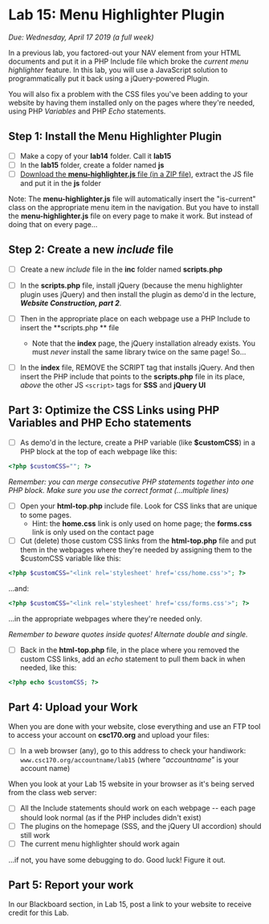 # Lab 15: Menu Highlighter Plugin
*Due: Wednesday, April 17 2019 (a full week)*

In a previous lab, you factored-out your NAV element from your HTML documents and put it in a PHP Include file which broke the *current menu highlighter* feature.  In this lab, you will use a JavaScript solution to programmatically put it back using a jQuery-powered Plugin.

You will also fix a problem with the CSS files you've been adding to your website by having them installed only on the pages where they're needed, using PHP *Variables* and PHP *Echo* statements.

## Step 1: Install the Menu Highlighter Plugin

- [ ] Make a copy of your **lab14** folder.  Call it **lab15**
- [ ] In the **lab15** folder, create a folder named **js**
- [ ] [Download the **menu-highlighter.js** file (in a ZIP file)](menu-highlighter.zip), extract the JS file and put it in the **js** folder 

Note:  The **menu-highlighter.js** file will automatically insert the "is-current" class on the appropriate menu item in the navigation.  But you have to install the **menu-highlighter.js** file on every page to make it work.  But instead of doing that on every page…

## Step 2: Create a new *include* file

- [ ] Create a new *include* file in the **inc** folder named **scripts.php** 

- [ ] In the **scripts.php** file, install jQuery (because the menu highlighter plugin uses jQuery) and then install the plugin as demo'd in the lecture, ***Website Construction, part 2***.

- [ ] Then in the appropriate place on each webpage use a PHP Include to insert the **scripts.php ** file

  - Note that the **index** page, the jQuery installation already exists.  You must *never* install the same library twice on the same page!  So…

- [ ] In the **index** file, REMOVE the SCRIPT tag that installs jQuery.  And then insert the PHP include that points to the **scripts.php** file in its place, *above* the other JS `<script>` tags for **SSS** and **jQuery UI**

## Part 3: Optimize the CSS Links using PHP Variables and PHP Echo statements

- [ ] As demo'd in the lecture, create a PHP variable (like **$customCSS**) in a PHP block at the top of each webpage like this:

```php
<?php $customCSS=""; ?>
```

*Remember: you can merge consecutive PHP statements together into one PHP block. Make sure you use the correct format (...multiple lines)*

- [ ] Open your **html-top.php** include file.  Look for CSS links that are unique to some pages.
  - Hint: the **home.css** link is only used on home page; the **forms.css** link is only used on the contact page
- [ ] Cut (delete) those custom CSS links from the **html-top.php** file and put them in the webpages where they're needed by assigning them to the $customCSS variable like this:

```php
<?php $customCSS="<link rel='stylesheet' href='css/home.css'>"; ?>
```
...and:
```php
<?php $customCSS="<link rel='stylesheet' href='css/forms.css'>"; ?>
```

...in the appropriate webpages where they're needed only.

*Remember to beware quotes inside quotes!  Alternate double and single.*

- [ ] Back in the **html-top.php** file, in the place where you removed the custom CSS links, add an *echo* statement to pull them back in when needed, like this:

```php
<?php echo $customCSS; ?>
```


## Part 4: Upload your Work

When you are done with your website, close everything and use an FTP tool to access your account on **csc170.org** and upload your files:

- [ ] In a web browser (any), go to this address to check your handiwork: 
		`www.csc170.org/accountname/lab15`
	(where “*accountname*” is your account name)

When you look at your Lab 15 website in your browser as it's being served from the class web server:

- [ ] All the Include statements should work on each webpage -- each page should look normal (as if the PHP includes didn't exist)
- [ ] The plugins on the homepage (SSS, and the jQuery UI accordion) should still work
- [ ] The current menu highlighter should work again

…if not, you have some debugging to do.  Good luck!  Figure it out.

## Part 5:  Report your work

In our Blackboard section, in Lab 15, post a link to your website to receive credit for this Lab.